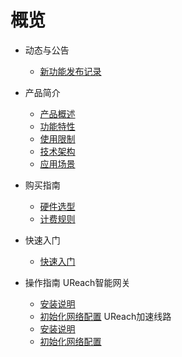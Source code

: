 # 概览
* 动态与公告
  * [新功能发布记录](/boundless-gateway/releasenotes/newfunctions.md)
* 产品简介
  * [产品概述](/boundless-gateway/intro/description.md)
  * [功能特性](/boundless-gateway/intro/function.md)
  * [使用限制](/boundless-gateway/intro/limit.md)
  * [技术架构](/boundless-gateway/intro/architecture.md)
  * [应用场景](/boundless-gateway/intro/application.md)


* 购买指南
  * [硬件选型](/boundless-gateway/guide/HardwareFeatures.md)
  * [计费规则](/boundless-gateway/buy/charge.md)


* 快速入门
  * [快速入门](/boundless-gateway/fast/quick_start.md)

* 操作指南
  UReach智能网关
  * [安装说明](/boundless-gateway/guide/InstallationNotes.md)
  * [初始化网络配置](/boundless-gateway/guide/NetworkConfiguration.md)
  UReach加速线路
  * [安装说明](/boundless-gateway/guide/InstallationNotes.md)
  * [初始化网络配置](/boundless-gateway/guide/NetworkConfiguration.md)

